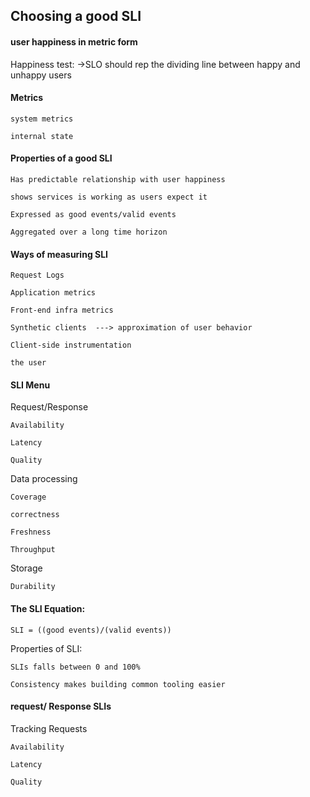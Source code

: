 


## Choosing a good SLI

#### user happiness in metric form

Happiness test: ->SLO should rep the dividing line between happy and unhappy users

#### Metrics

    system metrics

    internal state

#### Properties of a good SLI

    Has predictable relationship with user happiness

    shows services is working as users expect it

    Expressed as good events/valid events

    Aggregated over a long time horizon


#### Ways of measuring SLI

    Request Logs

    Application metrics

    Front-end infra metrics

    Synthetic clients  ---> approximation of user behavior

    Client-side instrumentation

    the user

#### SLI Menu

Request/Response

    Availability

    Latency

    Quality

Data processing

    Coverage

    correctness

    Freshness

    Throughput

Storage

    Durability

#### The SLI Equation:

    SLI = ((good events)/(valid events))

Properties of SLI:

    SLIs falls between 0 and 100%

    Consistency makes building common tooling easier

#### request/ Response SLIs

Tracking Requests

    Availability

    Latency

    Quality
